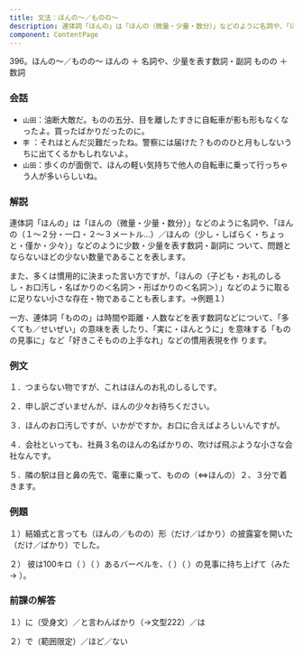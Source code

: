 ```yaml
---
title: 文法：ほんの～／ものの～
description: 連体詞「ほんの」は「ほんの（微量・少量・数分）」などのように名詞や、「ほんの（１～２分・一口・２～３メートル…）／ほんの（少し・しばらく・ちょっと・僅か・少々）」などのように少数・少量を表す数詞・副詞に ついて、問題とならないほどの少ない数量であることを表します。
component: ContentPage
---
```



396。ほんの～／ものの～
ほんの ＋ 名詞や、少量を表す数詞・副詞 ものの ＋ 数詞
### 会話
- `山田`：油断大敵だ。ものの五分、目を離したすきに自転車が影も形もなくなったよ。買ったばかりだったのに。
- `李` ：それはとんだ災難だったね。警察には届けた？もののひと月もしないうちに出てくるかもしれないよ。
- `山田`：歩くのが面倒で、ほんの軽い気持ちで他人の自転車に乗って行っちゃう人が多いらしいね。
### 解説
連体詞「ほんの」は「ほんの（微量・少量・数分）」などのように名詞や、「ほんの（１～２分・一口・２～３メートル…）／ほんの（少し・しばらく・ちょっと・僅か・少々）」などのように少数・少量を表す数詞・副詞に ついて、問題とならないほどの少ない数量であることを表します。

また、多くは慣用的に決まった言い方ですが、「ほんの（子ども・お礼のしるし・お口汚し・名ばかりの＜名詞＞・形ばかりの＜名詞＞）」などのように取るに足りない小さな存在・物であることも表します。→例題１）

一方、連体詞「ものの」は時間や距離・人数などを表す数詞などについて、「多くても／せいぜい」の意味を表 したり、「実に・ほんとうに」を意味する「ものの見事に」など「好きこそものの上手なれ」などの慣用表現を作 ります。
### 例文
１．つまらない物ですが、これはほんのお礼のしるしです。

２．申し訳ございませんが、ほんの少々お待ちください。

３．ほんのお口汚しですが、いかがですか。お口に合えばよろしいんですが。

４．会社といっても、社員３名のほんの名ばかりの、吹けば飛ぶような小さな会社なんです。

５．隣の駅は目と鼻の先で、電車に乗って、ものの（⇔ほんの）２、３分で着きます。
### 例題
１）結婚式と言っても（ほんの／ものの）形（だけ／ばかり）の披露宴を開いた（だけ／ばかり）でした。

２） 彼は100キロ（ ）（ ）あるバーベルを、（ ）（ ）の見事に持ち上げて（みた→ ）。
### 前課の解答
１）に（受身文）／と言わんばかり（→文型222）／は

２）で（範囲限定）／ほど／ない
